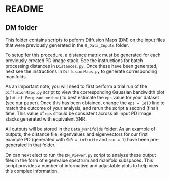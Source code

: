 # README
## DM folder

This folder contains scripts to peform Diffusion Maps (DM) on the input files that were previously generated in the `0_Data_Inputs` folder. 

To setup for this procedure, a distance matrix must be generated for each previously created PD image stack. See the instructions for batch processing distances in `Distances.py`. Once these have been generated, next see the instructions in `DiffusionMaps.py` to generate corresponding manifolds.

As an important note, you will need to first perform a trial run of the `DiffusionMaps.py` script to view the corresponding Gaussian bandwidth plot (`plot of Ferguson method`) to best estimate the `eps` value for your dataset (see our paper). Once this has been obtained, change the `eps = 1e10` line to match the outcome of your analysis, and rerun the script a second (final) time. This value of `eps` should be consistent across all input PD image stacks generated with equivalent SNR.

All outputs will be stored in the `Data_Manifolds` folder. As an example of outputs, the distance file, eigenvalues and eigenvectors for our first example PD (generated with `SNR = infinite` and `tau = 1`) have been pre-generated in that folder.

On can next elect to run the `DM_Viewer.py` script to analyze these output files in the form of eigenvalue spectrum and manifold subspaces. This script provides a number of informative and adjustable plots to help view this complex information.
